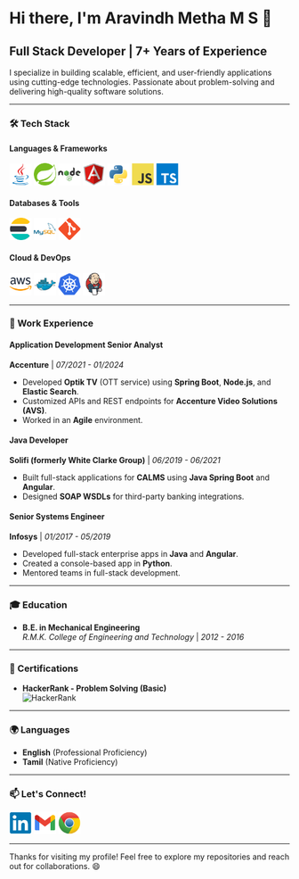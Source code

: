 # Hi there, I'm Aravindh Metha M S 👋

## Full Stack Developer | 7+ Years of Experience

I specialize in building scalable, efficient, and user-friendly applications using cutting-edge technologies. Passionate about problem-solving and delivering high-quality software solutions.

---

### 🛠️ Tech Stack

#### Languages & Frameworks
[<img src="https://raw.githubusercontent.com/devicons/devicon/master/icons/java/java-original.svg" alt="Java" width="40" height="40" />](https://www.java.com)
[<img src="https://raw.githubusercontent.com/devicons/devicon/master/icons/spring/spring-original.svg" alt="Spring Boot" width="40" height="40" />](https://spring.io/projects/spring-boot)
[<img src="https://raw.githubusercontent.com/devicons/devicon/master/icons/nodejs/nodejs-original-wordmark.svg" alt="Node.js" width="40" height="40" />](https://nodejs.org)
[<img src="https://raw.githubusercontent.com/devicons/devicon/master/icons/angularjs/angularjs-original.svg" alt="Angular" width="40" height="40" />](https://angular.io)
[<img src="https://raw.githubusercontent.com/devicons/devicon/master/icons/python/python-original.svg" alt="Python" width="40" height="40" />](https://www.python.org)
[<img src="https://raw.githubusercontent.com/devicons/devicon/master/icons/javascript/javascript-original.svg" alt="JavaScript" width="40" height="40" />](https://developer.mozilla.org/en-US/docs/Web/JavaScript)
[<img src="https://raw.githubusercontent.com/devicons/devicon/master/icons/typescript/typescript-original.svg" alt="TypeScript" width="40" height="40" />](https://www.typescriptlang.org)

#### Databases & Tools
[<img src="https://raw.githubusercontent.com/devicons/devicon/master/icons/elasticsearch/elasticsearch-original.svg" alt="Elasticsearch" width="40" height="40" />](https://www.elastic.co/elasticsearch/)
[<img src="https://raw.githubusercontent.com/devicons/devicon/master/icons/mysql/mysql-original-wordmark.svg" alt="MySQL" width="40" height="40" />](https://www.mysql.com)
[<img src="https://raw.githubusercontent.com/devicons/devicon/master/icons/git/git-original.svg" alt="Git" width="40" height="40" />](https://git-scm.com)

#### Cloud & DevOps
[<img src="https://raw.githubusercontent.com/devicons/devicon/master/icons/amazonwebservices/amazonwebservices-original-wordmark.svg" alt="AWS" width="40" height="40" />](https://aws.amazon.com)
[<img src="https://raw.githubusercontent.com/devicons/devicon/master/icons/docker/docker-original.svg" alt="Docker" width="40" height="40" />](https://www.docker.com)
[<img src="https://raw.githubusercontent.com/devicons/devicon/master/icons/kubernetes/kubernetes-plain.svg" alt="Kubernetes" width="40" height="40" />](https://kubernetes.io)
[<img src="https://raw.githubusercontent.com/devicons/devicon/master/icons/jenkins/jenkins-original.svg" alt="Jenkins" width="40" height="40" />](https://www.jenkins.io)

---

### 💼 Work Experience

#### **Application Development Senior Analyst**  
**Accenture** | *07/2021 - 01/2024*  
- Developed **Optik TV** (OTT service) using **Spring Boot**, **Node.js**, and **Elastic Search**.  
- Customized APIs and REST endpoints for **Accenture Video Solutions (AVS)**.  
- Worked in an **Agile** environment.

#### **Java Developer**  
**Solifi (formerly White Clarke Group)** | *06/2019 - 06/2021*  
- Built full-stack applications for **CALMS** using **Java Spring Boot** and **Angular**.  
- Designed **SOAP WSDLs** for third-party banking integrations.

#### **Senior Systems Engineer**  
**Infosys** | *01/2017 - 05/2019*  
- Developed full-stack enterprise apps in **Java** and **Angular**.  
- Created a console-based app in **Python**.  
- Mentored teams in full-stack development.

---

### 🎓 Education

- **B.E. in Mechanical Engineering**  
  *R.M.K. College of Engineering and Technology* | *2012 - 2016*

---

### 📜 Certifications

- **HackerRank - Problem Solving (Basic)**  
  <img src="https://raw.githubusercontent.com/devicons/devicon/master/icons/hackerrank/hackerrank-original.svg" alt="HackerRank" width="40" height="40"/>

---

### 🌍 Languages

- **English** (Professional Proficiency)  
- **Tamil** (Native Proficiency)

---

### 📫 Let's Connect!

[<img src="https://raw.githubusercontent.com/devicons/devicon/master/icons/linkedin/linkedin-original.svg" alt="LinkedIn" width="40" height="40" />](https://www.linkedin.com/in/aravindhmetha/)
[<img src="https://raw.githubusercontent.com/github/explore/8f19e4dbbf13418dc1b1d58bb265953553c15a46/topics/gmail/gmail.png" alt="Gmail" width="40" height="40" />](mailto:aravindhmethams@gmail.com)
[<img src="https://raw.githubusercontent.com/devicons/devicon/master/icons/chrome/chrome-original.svg" alt="Portfolio" width="40" height="40" />](https://aravindhmetha.com)

---

Thanks for visiting my profile! Feel free to explore my repositories and reach out for collaborations. 😄
